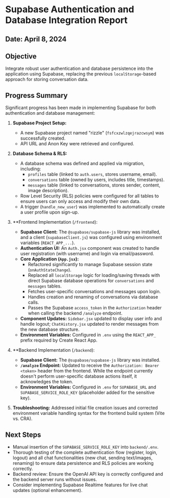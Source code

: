 # Supabase Authentication and Database Integration Report

## Date: April 8, 2024

## Objective
Integrate robust user authentication and database persistence into the application using Supabase, replacing the previous `localStorage`-based approach for storing conversation data.

## Progress Summary

Significant progress has been made in implementing Supabase for both authentication and database management:

1.  **Supabase Project Setup:**
    *   A new Supabase project named "rizzle" (`fsfcxzwlzqejrazcwsym`) was successfully created.
    *   API URL and Anon Key were retrieved and configured.

2.  **Database Schema & RLS:**
    *   A database schema was defined and applied via migration, including:
        *   `profiles` table (linked to `auth.users`, stores username, email).
        *   `conversations` table (owned by users, includes title, timestamps).
        *   `messages` table (linked to conversations, stores sender, content, image description).
    *   Row Level Security (RLS) policies were configured for all tables to ensure users can only access and modify their own data.
    *   A trigger (`handle_new_user`) was implemented to automatically create a user profile upon sign-up.

3.  **Frontend Implementation (`/frontend`):
    *   **Supabase Client:** The `@supabase/supabase-js` library was installed, and a client (`supabaseClient.js`) was configured using environment variables (`REACT_APP_...`).
    *   **Authentication UI:** An `Auth.jsx` component was created to handle user registration (with username) and login via email/password.
    *   **Core Application (`App.jsx`):**
        *   Refactored significantly to manage Supabase session state (`onAuthStateChange`).
        *   Replaced all `localStorage` logic for loading/saving threads with direct Supabase database operations for `conversations` and `messages` tables.
        *   Fetches user-specific conversations and messages upon login.
        *   Handles creation and renaming of conversations via database calls.
        *   Passes the Supabase `access_token` in the `Authorization` header when calling the backend `/analyze` endpoint.
    *   **Component Updates:** `Sidebar.jsx` updated to display user info and handle logout; `ChatHistory.jsx` updated to render messages from the new database structure.
    *   **Environment Variables:** Configured in `.env` using the `REACT_APP_` prefix required by Create React App.

4.  **Backend Implementation (`/backend`):
    *   **Supabase Client:** The `@supabase/supabase-js` library was installed.
    *   **`/analyze` Endpoint:** Updated to receive the `Authorization: Bearer <token>` header from the frontend. While the endpoint currently doesn't perform user-specific database actions itself, it acknowledges the token.
    *   **Environment Variables:** Configured in `.env` for `SUPABASE_URL` and `SUPABASE_SERVICE_ROLE_KEY` (placeholder added for the sensitive key).

5.  **Troubleshooting:** Addressed initial file creation issues and corrected environment variable handling syntax for the frontend build system (Vite vs. CRA).

## Next Steps

*   Manual insertion of the `SUPABASE_SERVICE_ROLE_KEY` into `backend/.env`.
*   Thorough testing of the complete authentication flow (register, login, logout) and all chat functionalities (new chat, sending text/images, renaming) to ensure data persistence and RLS policies are working correctly.
*   Backend review: Ensure the OpenAI API key is correctly configured and the backend server runs without issues.
*   Consider implementing Supabase Realtime features for live chat updates (optional enhancement). 